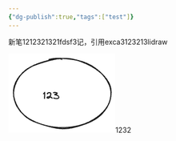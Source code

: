 ```yaml
---
{"dg-publish":true,"tags":["test"]}
---
```


新笔1212321321fdsf3记，引用exca3123213lidraw

![xxx.excalidraw.png](img/user/Excalidraw/xxx.excalidraw.png)1232